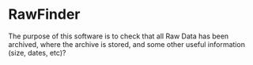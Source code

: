 # RawFinder

The purpose of this software is to check that all Raw Data has been archived, where the archive is stored, and some other useful information (size, dates, etc)?
